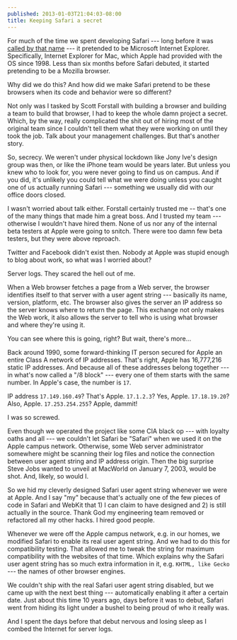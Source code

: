 ```yaml
---
published: 2013-01-03T21:04:03-08:00
title: Keeping Safari a secret
---
```

For much of the time we spent developing Safari --- long before it was [called by that name](/2012/12/19/when-i-first-heard-the-name-safari/) --- it pretended to be Microsoft Internet Explorer. Specifically, Internet Explorer for Mac, which Apple had provided with the OS since 1998. Less than six months before Safari debuted, it started pretending to be a Mozilla browser.

Why did we do this? And how did we make Safari pretend to be these browsers when its code and behavior were so different?

Not only was I tasked by Scott Forstall with building a browser and building a team to build that browser, I had to keep the whole damn project a secret. Which, by the way, really complicated the shit out of hiring most of the original team since I couldn't tell them what they were working on until they took the job. Talk about your management challenges. But that's another story.

So, secrecy. We weren't under physical lockdown like Jony Ive's design group was then, or like the iPhone team would be years later. But unless you knew who to look for, you were never going to find us on campus. And if you did, it's unlikely you could tell what we were doing unless you caught one of us actually running Safari --- something we usually did with our office doors closed.

I wasn't worried about talk either. Forstall certainly trusted me -- that's one of the many things that made him a great boss. And I trusted my team --- otherwise I wouldn't have hired them. None of us nor any of the internal beta testers at Apple were going to snitch. There were too damn few beta testers, but they were above reproach.

Twitter and Facebook didn't exist then. Nobody at Apple was stupid enough to blog about work, so what was I worried about?

Server logs. They scared the hell out of me.

When a Web browser fetches a page from a Web server, the browser identifies itself to that server with a user agent string --- basically its name, version, platform, etc. The browser also gives the server an IP address so the server knows where to return the page. This exchange not only makes the Web work, it also allows the server to tell who is using what browser and where they're using it.

You can see where this is going, right? But wait, there's more...

Back around 1990, some forward-thinking IT person secured for Apple an entire Class A network of IP addresses. That's right, Apple has 16,777,216 static IP addresses. And because all of these addresses belong together --- in what's now called a "/8 block" --- every one of them starts with the same number. In Apple's case, the number is `17`.

IP address `17.149.160.49`? That's Apple. `17.1.2.3`? Yes, Apple. `17.18.19.20`? Also, Apple. `17.253.254.255`? Apple, dammit!

I was so screwed.

Even though we operated the project like some CIA black op --- with loyalty oaths and all --- we couldn't let Safari be "Safari" when we used it on the Apple campus network. Otherwise, some Web server administrator somewhere might be scanning their log files and notice the connection between user agent string and IP address origin. Then the big surprise Steve Jobs wanted to unveil at MacWorld on January 7, 2003, would be shot. And, likely, so would I.

So we hid my cleverly designed Safari user agent string whenever we were at Apple. And I say "my" because that's actually one of the few pieces of code in Safari and WebKit that 1) I can claim to have designed and 2) is still actually in the source. Thank God my engineering team removed or refactored all my other hacks. I hired good people.

Whenever we were off the Apple campus network, e.g. in our homes, we modified Safari to enable its real user agent string. And we had to do this for compatibility testing. That allowed me to tweak the string for maximum compatibility with the websites of that time. Which explains why the Safari user agent string has so much extra information in it, e.g. `KHTML, like Gecko` --- the names of other browser engines.

We couldn't ship with the real Safari user agent string disabled, but we came up with the next best thing --- automatically enabling it after a certain date. Just about this time 10 years ago, days before it was to debut, Safari went from hiding its light under a bushel to being proud of who it really was.

And I spent the days before that debut nervous and losing sleep as I combed the Internet for server logs.
